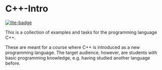 # C++-Intro

[![lite-badge]][lite]

[lite-badge]: https://jupyterlite.rtfd.io/en/latest/_static/badge.svg
[lite]: https://rhcourses.github.io/cpp-intro

This is a collection of examples and tasks for the programming language C++.

These are meant for a course where C++ is introduced as a new programming language.
The target audience, however, are students with basic programming knowledge,
e.g. having studied another language before.
